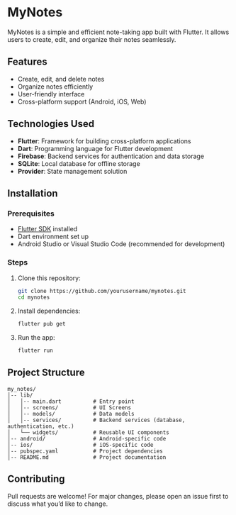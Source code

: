 # MyNotes

MyNotes is a simple and efficient note-taking app built with Flutter. It allows users to create, edit, and organize their notes seamlessly.

## Features
- Create, edit, and delete notes
- Organize notes efficiently
- User-friendly interface
- Cross-platform support (Android, iOS, Web)

## Technologies Used
- **Flutter**: Framework for building cross-platform applications
- **Dart**: Programming language for Flutter development
- **Firebase**: Backend services for authentication and data storage
- **SQLite**: Local database for offline storage
- **Provider**: State management solution

## Installation

### Prerequisites
- [Flutter SDK](https://flutter.dev/docs/get-started/install) installed
- Dart environment set up
- Android Studio or Visual Studio Code (recommended for development)

### Steps
1. Clone this repository:
   ```sh
   git clone https://github.com/yourusername/mynotes.git
   cd mynotes
   ```
2. Install dependencies:
   ```sh
   flutter pub get
   ```
3. Run the app:
   ```sh
   flutter run
   ```

## Project Structure
```
my_notes/
│-- lib/
│   │-- main.dart          # Entry point
│   │-- screens/           # UI Screens
│   │-- models/            # Data models
│   │-- services/          # Backend services (database, authentication, etc.)
│   └── widgets/           # Reusable UI components
│-- android/               # Android-specific code
│-- ios/                   # iOS-specific code
│-- pubspec.yaml           # Project dependencies
│-- README.md              # Project documentation
```

## Contributing
Pull requests are welcome! For major changes, please open an issue first to discuss what you’d like to change.



